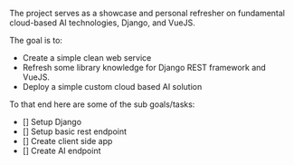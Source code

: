 The project serves as a showcase and personal refresher on fundamental cloud-based AI technologies, Django, and VueJS.

The goal is to:

* Create a simple clean web service
* Refresh some library knowledge for Django REST framework and VueJS.
* Deploy a simple custom cloud based AI solution

To that end here are some of the sub goals/tasks:

* [] Setup Django
* [] Setup basic rest endpoint
* [] Create client side app
* [] Create AI endpoint

